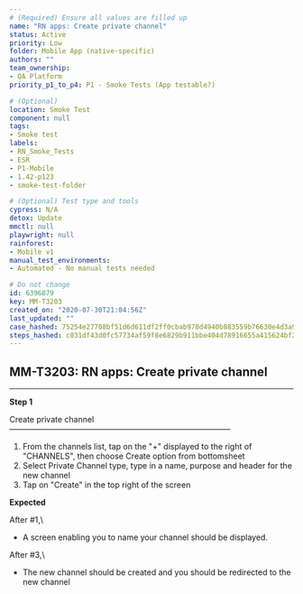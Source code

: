```yaml
---
# (Required) Ensure all values are filled up
name: "RN apps: Create private channel"
status: Active
priority: Low
folder: Mobile App (native-specific)
authors: ""
team_ownership: 
- QA Platform
priority_p1_to_p4: P1 - Smoke Tests (App testable?)

# (Optional)
location: Smoke Test
component: null
tags: 
- Smoke test
labels: 
- RN_Smoke_Tests
- ESR
- P1-Mobile
- 1.42-p123
- smoke-test-folder

# (Optional) Test type and tools
cypress: N/A
detox: Update
mmctl: null
playwright: null
rainforest: 
- Mobile v1
manual_test_environments: 
- Automated - No manual tests needed

# Do not change
id: 6396879
key: MM-T3203
created_on: "2020-07-30T21:04:56Z"
last_updated: ""
case_hashed: 75254e27708bf51d6d611df2ff0cbab978d4940b883559b76630e4d3a907ca7f3e5e945948e38fec779139b3dcb24a47
steps_hashed: c031df43d0fc57734af59f8e6829b911bbe404d78916655a415624bf278065d1d06bd0c0115ee0bdbaa240d0bd432681
---
```


<!-- (Auto-generated) Based on frontmatter's "key" and "name" -->

## MM-T3203: RN apps: Create private channel

---

**Step 1**

Create private channel\
————————————————————————————

1. From the channels list, tap on the "+" displayed to the right of "CHANNELS", then choose Create option from bottomsheet
2. Select Private Channel type, type in a name, purpose and header for the new channel
3. Tap on "Create" in the top right of the screen

**Expected**

After #1,\\

- A screen enabling you to name your channel should be displayed.

After #3,\\

- The new channel should be created and you should be redirected to the new channel
